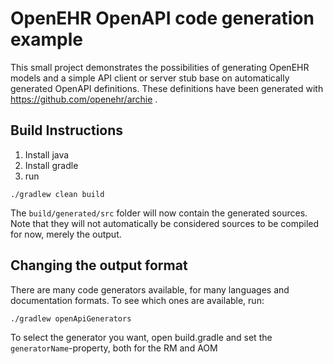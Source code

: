 # OpenEHR OpenAPI code generation example

This small project demonstrates the possibilities of generating OpenEHR models and a simple API client or server stub base on automatically generated OpenAPI definitions. These definitions have been generated with https://github.com/openehr/archie .

## Build Instructions

1. Install java
2. Install gradle
3. run

```
./gradlew clean build
```

The `build/generated/src` folder will now contain the generated sources. Note that they will not automatically be considered sources to be compiled for now, merely the output.


## Changing the output format

There are many code generators available, for many languages and documentation formats. To see which ones are available, run:

```
./gradlew openApiGenerators
```

To select the generator you want, open build.gradle and set the `generatorName`-property, both for the RM and AOM
